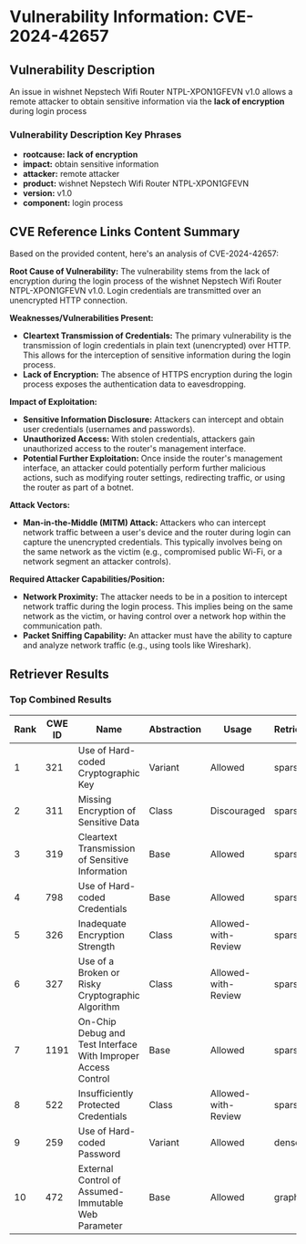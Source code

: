# Vulnerability Information: CVE-2024-42657

## Vulnerability Description
An issue in wishnet Nepstech Wifi Router NTPL-XPON1GFEVN v1.0 allows a remote attacker to obtain sensitive information via the **lack of encryption** during login process

### Vulnerability Description Key Phrases
- **rootcause:** **lack of encryption**
- **impact:** obtain sensitive information
- **attacker:** remote attacker
- **product:** wishnet Nepstech Wifi Router NTPL-XPON1GFEVN
- **version:** v1.0
- **component:** login process

## CVE Reference Links Content Summary
Based on the provided content, here's an analysis of CVE-2024-42657:

**Root Cause of Vulnerability:**
The vulnerability stems from the lack of encryption during the login process of the wishnet Nepstech Wifi Router NTPL-XPON1GFEVN v1.0. Login credentials are transmitted over an unencrypted HTTP connection.

**Weaknesses/Vulnerabilities Present:**
- **Cleartext Transmission of Credentials:** The primary vulnerability is the transmission of login credentials in plain text (unencrypted) over HTTP. This allows for the interception of sensitive information during the login process.
- **Lack of Encryption:** The absence of HTTPS encryption during the login process exposes the authentication data to eavesdropping.

**Impact of Exploitation:**
- **Sensitive Information Disclosure:** Attackers can intercept and obtain user credentials (usernames and passwords).
- **Unauthorized Access:** With stolen credentials, attackers gain unauthorized access to the router's management interface.
- **Potential Further Exploitation:** Once inside the router's management interface, an attacker could potentially perform further malicious actions, such as modifying router settings, redirecting traffic, or using the router as part of a botnet.

**Attack Vectors:**
- **Man-in-the-Middle (MITM) Attack:** Attackers who can intercept network traffic between a user's device and the router during login can capture the unencrypted credentials. This typically involves being on the same network as the victim (e.g., compromised public Wi-Fi, or a network segment an attacker controls).

**Required Attacker Capabilities/Position:**
- **Network Proximity:** The attacker needs to be in a position to intercept network traffic during the login process. This implies being on the same network as the victim, or having control over a network hop within the communication path.
- **Packet Sniffing Capability:** An attacker must have the ability to capture and analyze network traffic (e.g., using tools like Wireshark).

## Retriever Results

### Top Combined Results

| Rank | CWE ID | Name | Abstraction | Usage  | Retrievers | Individual Scores |
|------|--------|------|-------------|-------|------------|-------------------|
| 1 | 321 | Use of Hard-coded Cryptographic Key | Variant | Allowed | sparse | 0.169 |
| 2 | 311 | Missing Encryption of Sensitive Data | Class | Discouraged | sparse | 0.167 |
| 3 | 319 | Cleartext Transmission of Sensitive Information | Base | Allowed | sparse | 0.160 |
| 4 | 798 | Use of Hard-coded Credentials | Base | Allowed | sparse | 0.158 |
| 5 | 326 | Inadequate Encryption Strength | Class | Allowed-with-Review | sparse | 0.154 |
| 6 | 327 | Use of a Broken or Risky Cryptographic Algorithm | Class | Allowed-with-Review | sparse | 0.152 |
| 7 | 1191 | On-Chip Debug and Test Interface With Improper Access Control | Base | Allowed | sparse | 0.152 |
| 8 | 522 | Insufficiently Protected Credentials | Class | Allowed-with-Review | sparse | 0.151 |
| 9 | 259 | Use of Hard-coded Password | Variant | Allowed | dense | 0.574 |
| 10 | 472 | External Control of Assumed-Immutable Web Parameter | Base | Allowed | graph | 0.002 |


